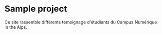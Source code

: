 # Sample project

Ce site rassemble différents témoignage d'étudiants du Campus Numérique in the Alps.

